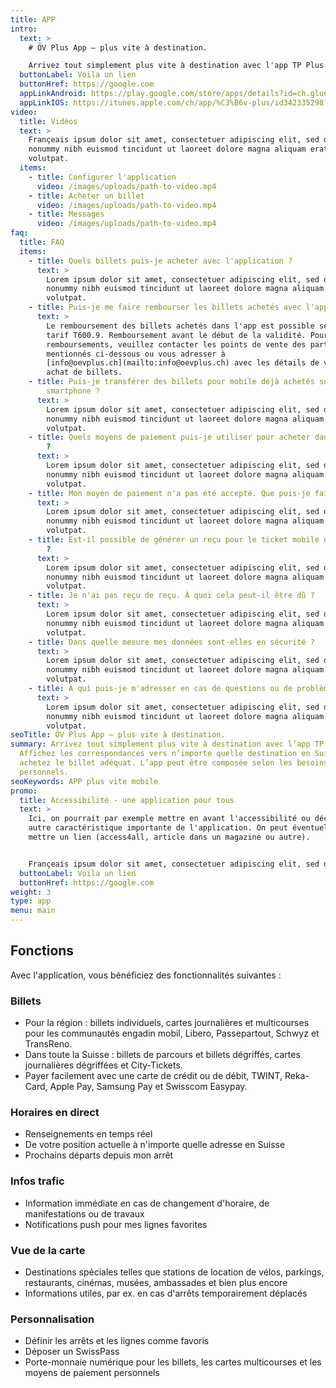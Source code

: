 ```yaml
---
title: APP
intro:
  text: >
    # ÖV Plus App – plus vite à destination.

    Arrivez tout simplement plus vite à destination avec l'app TP Plus ! Affichez les correspondances vers n'importe quelle destination en Suisse et achetez le billet adéquat. L'app peut être composée selon les besoins personnels.
  buttonLabel: Voila un lien
  buttonHref: https://google.com
  appLinkAndroid: https://play.google.com/store/apps/details?id=ch.glue.android.mezi
  appLinkIOS: https://itunes.apple.com/ch/app/%C3%B6v-plus/id342335298?mt=8
video:
  title: Vidéos
  text: >
    Françeais ipsum dolor sit amet, consectetuer adipiscing elit, sed diam
    nonummy nibh euismod tincidunt ut laoreet dolore magna aliquam erat
    volutpat.
  items:
    - title: Configurer l'application
      video: /images/uploads/path-to-video.mp4
    - title: Acheter un billet
      video: /images/uploads/path-to-video.mp4
    - title: Messages
      video: /images/uploads/path-to-video.mp4
faq:
  title: FAQ
  items:
    - title: Quels billets puis-je acheter avec l'application ?
      text: >
        Lorem ipsum dolor sit amet, consectetuer adipiscing elit, sed diam
        nonummy nibh euismod tincidunt ut laoreet dolore magna aliquam erat
        volutpat.
    - title: Puis-je me faire rembourser les billets achetés avec l'application ?
      text: >
        Le remboursement des billets achetés dans l'app est possible selon le
        tarif T600.9. Remboursement avant le début de la validité. Pour les
        remboursements, veuillez contacter les points de vente des partenaires
        mentionnés ci-dessous ou vous adresser à
        [info@oevplus.ch](mailto:info@oevplus.ch) avec les détails de votre
        achat de billets.
    - title: Puis-je transférer des billets pour mobile déjà achetés sur un autre
        smartphone ?
      text: >
        Lorem ipsum dolor sit amet, consectetuer adipiscing elit, sed diam
        nonummy nibh euismod tincidunt ut laoreet dolore magna aliquam erat
        volutpat.
    - title: Quels moyens de paiement puis-je utiliser pour acheter dans l'application
        ?
      text: >
        Lorem ipsum dolor sit amet, consectetuer adipiscing elit, sed diam
        nonummy nibh euismod tincidunt ut laoreet dolore magna aliquam erat
        volutpat.
    - title: Mon moyen de paiement n'a pas été accepté. Que puis-je faire ?
      text: >
        Lorem ipsum dolor sit amet, consectetuer adipiscing elit, sed diam
        nonummy nibh euismod tincidunt ut laoreet dolore magna aliquam erat
        volutpat.
    - title: Est-il possible de générer un reçu pour le ticket mobile que j'ai acheté
        ?
      text: >
        Lorem ipsum dolor sit amet, consectetuer adipiscing elit, sed diam
        nonummy nibh euismod tincidunt ut laoreet dolore magna aliquam erat
        volutpat.
    - title: Je n'ai pas reçu de reçu. À quoi cela peut-il être dû ?
      text: >
        Lorem ipsum dolor sit amet, consectetuer adipiscing elit, sed diam
        nonummy nibh euismod tincidunt ut laoreet dolore magna aliquam erat
        volutpat.
    - title: Dans quelle mesure mes données sont-elles en sécurité ?
      text: >
        Lorem ipsum dolor sit amet, consectetuer adipiscing elit, sed diam
        nonummy nibh euismod tincidunt ut laoreet dolore magna aliquam erat
        volutpat.
    - title: À qui puis-je m'adresser en cas de questions ou de problèmes ?
      text: >
        Lorem ipsum dolor sit amet, consectetuer adipiscing elit, sed diam
        nonummy nibh euismod tincidunt ut laoreet dolore magna aliquam erat
        volutpat.
seoTitle: ÖV Plus App – plus vite à destination.
summary: Arrivez tout simplement plus vite à destination avec l’app TP Plus !
  Affichez les correspondances vers n’importe quelle destination en Suisse et
  achetez le billet adéquat. L’app peut être composée selon les besoins
  personnels.
seoKeywords: APP plus vite mobile
promo:
  title: Accessibilité - une application pour tous
  text: >
    Ici, on pourrait par exemple mettre en avant l'accessibilité ou décrire une
    autre caractéristique importante de l'application. On peut éventuellement y
    mettre un lien (access4all, article dans un magazine ou autre).


    Françeais ipsum dolor sit amet, consectetuer adipiscing elit, sed diam nonummy nibh euismod tincidunt ut laoreet dolore magna aliquam erat volutpat. Ut wisi enim ad minim veniam, quis nostrud exerci tation ullamcorper suscipit lobortis nisl ut aliquip ex Lorem ipsum dolor sit amet, consectetuer adipiscing elit, sed diam nonummy nibh euismod tincidunt ut laoreet dolore magna aliquam erat volutpat..
  buttonLabel: Voila un lien
  buttonHref: https://google.com
weight: 3
type: app
menu: main
---
```


## Fonctions
Avec l'application, vous bénéficiez des fonctionnalités suivantes :

### Billets
- Pour la région : billets individuels, cartes journalières et multicourses pour les communautés engadin mobil, Libero, Passepartout, Schwyz et TransReno.
- Dans toute la Suisse : billets de parcours et billets dégriffés, cartes journalières dégriffées et City-Tickets.
- Payer facilement avec une carte de crédit ou de débit, TWINT, Reka-Card, Apple Pay, Samsung Pay et Swisscom Easypay.

### Horaires en direct
- Renseignements en temps réel
- De votre position actuelle à n'importe quelle adresse en Suisse
- Prochains départs depuis mon arrêt

### Infos trafic
- Information immédiate en cas de changement d'horaire, de manifestations ou de travaux
- Notifications push pour mes lignes favorites

### Vue de la carte
- Destinations spéciales telles que stations de location de vélos, parkings, restaurants, cinémas, musées, ambassades et bien plus encore
- Informations utiles, par ex. en cas d'arrêts temporairement déplacés

### Personnalisation
- Définir les arrêts et les lignes comme favoris
- Déposer un SwissPass
- Porte-monnaie numérique pour les billets, les cartes multicourses et les moyens de paiement personnels

